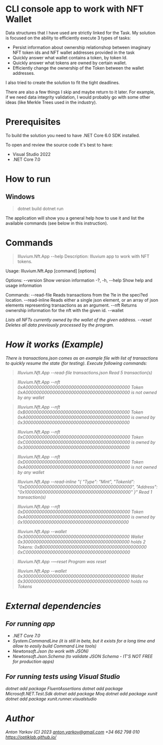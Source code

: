
# CLI console app to work with NFT Wallet

Data structures that I have used are strictly linked for the Task. My solution is focused on the ability to efficiently execute 3 types of tasks:
- Persist information about ownership relationshop between imaginary NFT token ids and NFT wallet addresses provided in the task
- Quickly answer what wallet contains a token, by token Id. 
- Quickly answer what tokens are owned by certain wallet.
- Efficiently change the ownership of the Token between the wallet addresses.

I also tried to create the solution to fit the tight deadlines.

There are also a few things I skip and maybe return to it later. For example, if we need data integrity validation, I would probably go with some other ideas (like Merkle Trees used in the industry).

# Prerequisites

To build the solution you need to have .NET Core 6.0 SDK installed.

To open and review the source code it's best to have:
- Visual Studio 2022
- .NET Core 7.0

# How to run

## Windows

>dotnet build
>dotnet run

The application will show you a general help how to use it and list the available commands (see below in this instruction).

# Commands

>Illuvium.Nft.App --help
Description:
  Illuvium app to work with NFT tokens.

Usage:
  Illuvium.Nft.App [command] [options]

Options:
  --version       Show version information
  -?, -h, --help  Show help and usage information

Commands:
  --read-file <file>    Reads transactions from the ?le in the speci?ed location.
  --read-inline <json>  Reads either a single json element, or an array of json elements representing transactions as an argument.
  --nft <tokenId>       Returns ownership information for the nft with the given id.
  --wallet <Address>    Lists all NFTs currently owned by the wallet of the given address.
  --reset               Deletes all data previously processed by the program.

# How it works (Example)

There is transactions.json comes as an example file with list of transactions to quickly resume the state (for testing). Execute following commands:

>Illuvium.Nft.App --read-file transactions.json 
Read 5 transaction(s) 

>Illuvium.Nft.App --nft 0xA000000000000000000000000000000000000000
Token 0xA000000000000000000000000000000000000000 is not owned by any wallet 

>Illuvium.Nft.App --nft 0xB000000000000000000000000000000000000000
Token 0xA000000000000000000000000000000000000000 is owned by 0x3000000000000000000000000000000000000000 

>Illuvium.Nft.App --nft 0xC000000000000000000000000000000000000000
Token 0xC000000000000000000000000000000000000000 is owned by 0x3000000000000000000000000000000000000000 

>Illuvium.Nft.App --nft 0xD000000000000000000000000000000000000000
Token 0xA000000000000000000000000000000000000000 is not owned by any wallet 

>Illuvium.Nft.App --read-inline  "{ \"Type\": \"Mint\", \"TokenId\": \"0xD000000000000000000000000000000000000000\", \"Address\": \"0x1000000000000000000000000000000000000000\" }"
Read 1 transaction(s) 

>Illuvium.Nft.App --nft 0xD000000000000000000000000000000000000000
Token 0xA000000000000000000000000000000000000000 is owned by 0x1000000000000000000000000000000000000000 

>Illuvium.Nft.App --wallet 0x3000000000000000000000000000000000000000
Wallet 0x3000000000000000000000000000000000000000 holds 2 Tokens: 
0xB000000000000000000000000000000000000000 
0xC000000000000000000000000000000000000000 

>Illuvium.Nft.App -—reset 
Program was reset 

>Illuvium.Nft.App --wallet 0x3000000000000000000000000000000000000000
Wallet 0x3000000000000000000000000000000000000000 holds no Tokens 

# External dependencies

## For running app

- .NET Core 7.0
- System.CommandLine (it is still in beta, but it exists for a long time and allow to easily build Command Line tools)
- Newtonsoft.Json (to work with JSON)
- Newtonsoft.Json.Schema (to validate JSON Schema - IT'S NOT FREE for production apps)

## For running tests using Visual Studio

dotnet add package FluentAssertions
dotnet add package Microsoft.NET.Test.Sdk
dotnet add package Moq
dotnet add package xunit
dotnet add package xunit.runner.visualstudio

# Author

Anton Yarkov (C) 2023
anton.yarkov@gmail.com
+34 662 798 010
https://optiklab.github.io/
